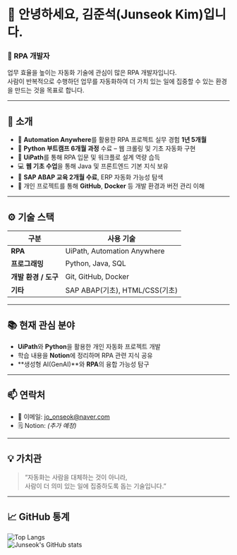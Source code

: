 # 👋 안녕하세요, 김준석(Junseok Kim)입니다.

### 💼 RPA 개발자  
업무 효율을 높이는 자동화 기술에 관심이 많은 RPA 개발자입니다.  
사람이 반복적으로 수행하던 업무를 자동화하여 더 가치 있는 일에 집중할 수 있는 환경을 만드는 것을 목표로 합니다.

---

## 🧠 소개

- 🧩 **Automation Anywhere**를 활용한 RPA 프로젝트 실무 경험 **1년 5개월**  
- 🐍 **Python 부트캠프 6개월 과정** 수료 – 웹 크롤링 및 기초 자동화 구현  
- 🤖 **UiPath**를 통해 RPA 입문 및 워크플로 설계 역량 습득  
- 💻 **웹 기초 수업**을 통해 Java 및 프론트엔드 기본 지식 보유  
- 🧾 **SAP ABAP 교육 2개월 수료**, ERP 자동화 가능성 탐색  
- 🧠 개인 프로젝트를 통해 **GitHub**, **Docker** 등 개발 환경과 버전 관리 이해

---

## ⚙️ 기술 스택

| 구분 | 사용 기술 |
|------|------------|
| **RPA** | UiPath, Automation Anywhere |
| **프로그래밍** | Python, Java, SQL |
| **개발 환경 / 도구** | Git, GitHub, Docker |
| **기타** | SAP ABAP(기초), HTML/CSS(기초) |

---

## 📚 현재 관심 분야

- **UiPath**와 **Python**을 활용한 개인 자동화 프로젝트 개발  
- 학습 내용을 **Notion**에 정리하며 RPA 관련 지식 공유  
- **생성형 AI(GenAI)**와 **RPA**의 융합 가능성 탐구  

---

## 📫 연락처

- 📧 이메일: [jo_onseok@naver.com](mailto:jo_onseok@naver.com)  
- 🗒️ Notion: *(추가 예정)*  

---

## 💡 가치관

> “자동화는 사람을 대체하는 것이 아니라,  
> 사람이 더 의미 있는 일에 집중하도록 돕는 기술입니다.”

---

## 📈 GitHub 통계

![Top Langs](https://github-readme-stats.vercel.app/api/top-langs/?username=joonseok-kim&layout=compact&theme=tokyonight)  
![Junseok's GitHub stats](https://github-readme-stats.vercel.app/api?username=joonseok-kim&show_icons=true&theme=tokyonight)
